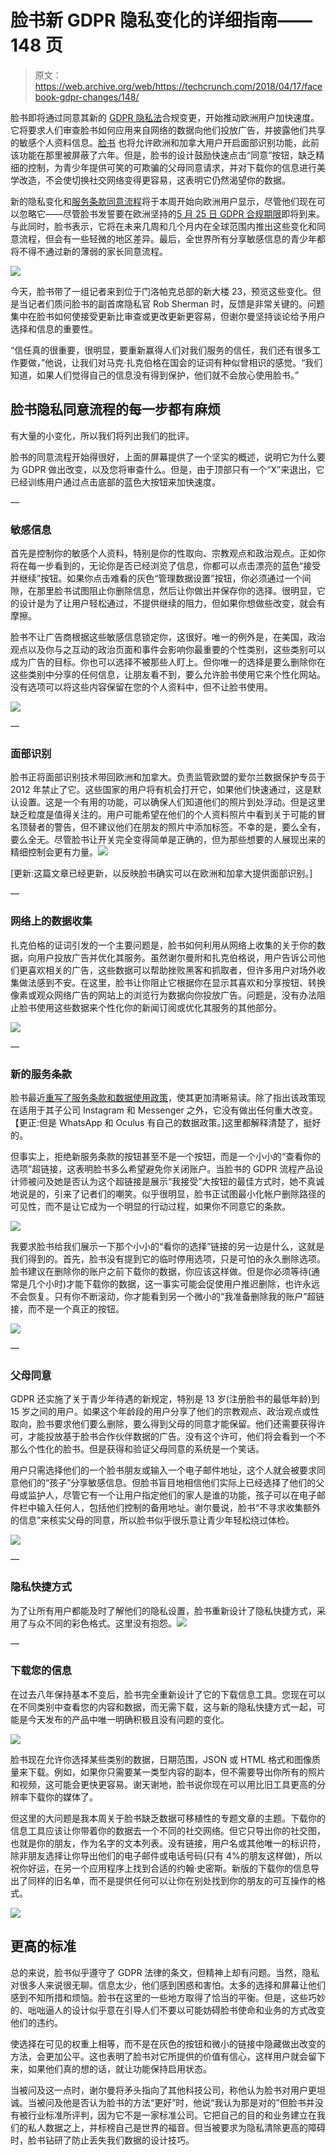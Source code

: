 # 脸书新 GDPR 隐私变化的详细指南——148 页

> 原文：<https://web.archive.org/web/https://techcrunch.com/2018/04/17/facebook-gdpr-changes/148/>

脸书即将通过同意其新的 [GDPR 隐私法](https://web.archive.org/web/20190825042508/https://techcrunch.com/2018/01/20/wtf-is-gdpr/)合规变更，开始推动欧洲用户加快速度。它将要求人们审查脸书如何应用来自网络的数据向他们投放广告，并披露他们共享的敏感个人资料信息。[脸书](https://web.archive.org/web/20190825042508/https://crunchbase.com/organization/facebook) 也将允许欧洲和加拿大用户开启面部识别功能，此前该功能在那里被屏蔽了六年。但是，脸书的设计鼓励快速点击“同意”按钮，缺乏精细的控制，为青少年提供可笑的可欺骗的父母同意请求，并对下载你的信息进行美学改造，不会使切换社交网络变得更容易，这表明它仍然渴望你的数据。

新的隐私变化和[服务条款同意流程](https://web.archive.org/web/20190825042508/http://newsroom.fb.com/news/2018/04/new-privacy-protections/)将于本周开始向欧洲用户显示，尽管他们现在可以忽略它——尽管脸书发誓要在欧洲坚持的[5 月 25 日 GDPR 合规期限](https://web.archive.org/web/20190825042508/https://techcrunch.com/2018/04/04/zuckerberg-gdpr/)即将到来。与此同时，脸书表示，它将在未来几周和几个月内在全球范围内推出这些变化和同意流程，但会有一些轻微的地区差异。最后，全世界所有分享敏感信息的青少年都将不得不通过新的薄弱的家长同意流程。

![](img/5d022cd2ac9aafb83433df6db48d0f4f.png)

今天，脸书带了一组记者来到位于门洛帕克总部的新大楼 23，预览这些变化。但是当记者们质问脸书的副首席隐私官 Rob Sherman 时，反馈是非常关键的。问题集中在脸书如何使接受更新比审查或更改更新更容易，但谢尔曼坚持谈论给予用户选择和信息的重要性。

“信任真的很重要，很明显，要重新赢得人们对我们服务的信任，我们还有很多工作要做，”他说，让我们对马克·扎克伯格在国会的证词有种似曾相识的感觉。“我们知道，如果人们觉得自己的信息没有得到保护，他们就不会放心使用脸书。”

## 脸书隐私同意流程的每一步都有麻烦

有大量的小变化，所以我们将列出我们的批评。

脸书的同意流程开始得很好，上面的屏幕提供了一个坚实的概述，说明它为什么要为 GDPR 做出改变，以及您将审查什么。但是，由于顶部只有一个“X”来退出，它已经训练用户通过点击底部的蓝色大按钮来加快速度。

—

### 敏感信息

首先是控制你的敏感个人资料，特别是你的性取向、宗教观点和政治观点。正如你将在每一步看到的，无论你是否已经浏览了信息，你都可以点击漂亮的蓝色“接受并继续”按钮。如果你点击难看的灰色“管理数据设置”按钮，你必须通过一个间隙，在那里脸书试图阻止你删除信息，然后让你做出并保存你的选择。很明显，它的设计是为了让用户轻松通过，不提供继续的阻力，但如果你想做些改变，就会有摩擦。

脸书不让广告商根据这些敏感信息锁定你，这很好。唯一的例外是，在美国，政治观点以及你与之互动的政治页面和事件会影响你最重要的个性类别，这些类别可以成为广告的目标。你也可以选择不被那些人盯上。但你唯一的选择是要么删除你在这些类别中分享的任何信息，让朋友看不到，要么允许脸书使用它来个性化网站。没有选项可以将这些内容保留在您的个人资料中，但不让脸书使用。

![](img/10fd78375af8cb9dfe19bd2205372297.png)

—

### 面部识别

脸书正将面部识别技术带回欧洲和加拿大。负责监管欧盟的爱尔兰数据保护专员于 2012 年禁止了它。这些国家的用户将有机会打开它，如果他们快速通过，这是默认设置。这是一个有用的功能，可以确保人们知道他们的照片到处浮动。但是这里缺乏粒度是值得关注的。用户可能希望在他们的个人资料照片中看到关于可能的冒名顶替者的警告，但不建议他们在朋友的照片中添加标签。不幸的是，要么全有，要么全无。尽管脸书让开关完全变得简单是正确的，但为那些想要的人展现出来的精细控制会更有力量。![](img/d4a49c1fba928253e240d93eea01d202.png)

[更新:这篇文章已经更新，以反映脸书确实可以在欧洲和加拿大提供面部识别。]

—

### 网络上的数据收集

扎克伯格的证词引发的一个主要问题是，脸书如何利用从网络上收集的关于你的数据，向用户投放广告并优化其服务。虽然谢尔曼附和扎克伯格说，用户告诉公司他们更喜欢相关的广告，这些数据可以帮助挫败黑客和抓取者，但许多用户对场外收集做法感到不安。在这里，脸书让你阻止它根据你在显示其喜欢和分享按钮、转换像素或观众网络广告的网站上的浏览行为数据向你投放广告。问题是，没有办法阻止脸书使用这些数据来个性化你的新闻订阅或优化其服务的其他部分。

![](img/ffe98e00df03d0c56f84adfa2d6b80a8.png)

—

### 新的服务条款

脸书最近[重写了服务条款和数据使用政策](https://web.archive.org/web/20190825042508/https://techcrunch.com/2018/04/04/facebook-terms-of-service/)，使其更加清晰易读。除了指出该政策现在适用于其子公司 Instagram 和 Messenger 之外，它没有做出任何重大改变。【更正:但是 WhatsApp 和 Oculus 有自己的数据政策。]这里都解释清楚了，挺好的。

但事实上，拒绝新服务条款的按钮甚至不是一个按钮，而是一个小小的“查看你的选项”超链接，这表明脸书多么希望避免你关闭账户。当脸书的 GDPR 流程产品设计师被问及她是否认为这个超链接是展示“我接受”大按钮的最佳方式时，她不真诚地说是的，引来了记者们的嘲笑。似乎很明显，脸书正试图最小化帐户删除路径的可见性，而不是让它成为一个明显的行动过程，如果你不同意它的条款。

![](img/3c6cf27fc392416df09d715c9942ebb8.png)

我要求脸书给我们展示一下那个小小的“看你的选择”链接的另一边是什么，这就是我们得到的。首先，脸书没有提到它的临时停用选项，只是可怕的永久删除选项。脸书建议在删除你的账户之前下载你的数据，你应该这样做。但是你必须等待(通常是几个小时)才能下载你的数据，这一事实可能会促使用户推迟删除，也许永远不会恢复。只有你不断滚动，你才能看到另一个微小的“我准备删除我的账户”超链接，而不是一个真正的按钮。

![](img/f9c6b9433a5ad799a71c46babf09e1bb.png)

—

### 父母同意

GDPR 还实施了关于青少年待遇的新规定，特别是 13 岁(注册脸书的最低年龄)到 15 岁之间的用户。如果这个年龄段的用户分享了他们的宗教观点、政治观点或性取向，脸书要求他们要么删除，要么得到父母的同意才能保留。他们还需要获得许可，才能投放基于脸书合作伙伴数据的广告。没有这个许可，他们将会看到一个不那么个性化的脸书。但是获得和验证父母同意的系统是一个笑话。

用户只需选择他们的一个脸书朋友或输入一个电子邮件地址，这个人就会被要求同意他们的“孩子”分享敏感信息。但脸书盲目地相信他们实际上已经选择了他们的父母或监护人，尽管它有一个让用户指定他们的家人是谁的功能，孩子可以在电子邮件栏中输入任何人，包括他们控制的备用地址。谢尔曼说，脸书“不寻求收集额外的信息”来核实父母的同意，所以脸书似乎很乐意让青少年轻松绕过体检。

![](img/b8720df8c1ee0e42283abc2534753d93.png)

—

### 隐私快捷方式

为了让所有用户都能及时了解他们的隐私设置，脸书重新设计了隐私快捷方式，采用了与众不同的彩色格式。这里没有抱怨。![](img/8d3b679ecb175854c1ccdc45f020683c.png)

—

### 下载您的信息

在过去八年保持基本不变后，脸书完全重新设计了它的下载信息工具。您现在可以在不同类别中查看您的内容和数据，而无需下载，这与新的隐私快捷方式一起，可能是今天发布的产品中唯一明确积极且没有问题的变化。

![](img/b748ba01fa46468dae001a674e1427bd.png)

脸书现在允许你选择某些类别的数据，日期范围，JSON 或 HTML 格式和图像质量来下载。例如，如果你只需要某一类型内容的副本，但不需要导出你所有的照片和视频，这可能会更快更容易。谢天谢地，脸书说你现在可以用比旧工具更高的分辨率下载你的媒体了。

但这里的大问题是我本周关于脸书缺乏数据可移植性的专题文章的主题。下载你的信息工具应该让你带着你的数据去一个不同的社交网络。但它只导出你的社交图，也就是你的朋友，作为名字的文本列表。没有链接，用户名或其他唯一的标识符，除非朋友选择让你导出他们的电子邮件或电话号码(只有 4%的朋友这样做)，所以祝你好运，在另一个应用程序上找到合适的约翰·史密斯。新版的下载你的信息导出了同样的旧名单，而不是提供任何可以让你在别处找到你的朋友的可互操作的格式。

![](img/42da352a8f2a8fa9882fbf64da0b507a.png)

## 更高的标准

总的来说，脸书似乎遵守了 GDPR 法律的条文，但精神上却有问题。当然，隐私对很多人来说很无聊。信息太少，他们感到困惑和害怕。太多的选择和屏幕让他们感到不知所措和烦恼。脸书在这里的一些地方取得了恰当的平衡。但是，这些巧妙的、咄咄逼人的设计似乎意在引导人们不要以可能妨碍脸书使命和业务的方式改变他们的违约。

使选择在可见的权重上相等，而不是在灰色的按钮和微小的链接中隐藏做出改变的方法，会更加公平。这也表明了脸书对它所提供的价值有信心，这样用户就会留下来，如果他们真的想的话，就让功能保持启用状态。

当被问及这一点时，谢尔曼将矛头指向了其他科技公司，称他认为脸书对用户更坦诚。当被问及他是否认为脸书的方法“更好”时，他说“我认为那是对的”但脸书并没有被行业标准所评判，因为它不是一家标准公司。它把自己的目的和业务建立在我们的私人数据之上，并标榜自己是世界的福音。但当被要求为隐私清除更高的障碍时，脸书钻研了防止丢失我们数据的设计技巧。